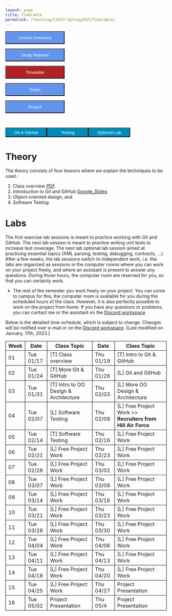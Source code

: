 ```yaml
---
layout: page
title: Timetable
permalink: /teaching/CS472-Spring2023/Timetable/
---
```

<form action="/teaching/CS472-Spring2023/">
    <input type="submit" style="background-color:cornflowerblue;color:white;width:185px;
height:40px;" value="Course Overview" />
</form>
<form action="/teaching/CS472-Spring2023/study_material/">
    <input type="submit" style="background-color:cornflowerblue;color:white;width:185px;
height:40px;" value="Study Material" />
</form>
<form action="/teaching/CS472-Spring2023/Timetable/">
    <input type="submit" style="background-color:firebrick;color:white;width:185px;
height:40px;" value="Timetable" />
</form>
<form action="/teaching/CS472-Spring2023/Exam/">
    <input type="submit" style="background-color:cornflowerblue;color:white;width:185px;
height:40px;" value="Exam" />
</form>
<form action="/teaching/CS472-Spring2023/project/">
    <input type="submit" style="background-color:cornflowerblue;color:white;width:185px;
height:40px;" value="Project" />
</form>

<br/>

<div class="main-component">
<form action="/teaching/CS472-Spring2023/Timetable/Git_and_GitHub/">
    <input type="submit" style="background-color:#008CBA;float:left; color:white;width:130px;
height:30px;" value="Git & GitHub" />
</form>
<form action="/teaching/CS472-Spring2023/Timetable/dynamic_analysis/">
    <input type="submit" style="background-color:#008CBA;float:left;color:white;width:130px;
height:30px;" value="Testing" />
</form>
<form action="/teaching/CS472-Spring2023/Timetable/optional_lab/">
    <input type="submit" style="background-color:#008CBA;float:left;color:white;width:130px;
height:30px;" value="Optional Lab" />
</form>
</div>

<br/>
<br/>

Theory
========
The theory consists of four lessons where we explain the techniques to be used.: 
1. Class overview [PDF](ClassOverview.pdf)
2. Introduction to Git and GitHub [Google_Slides](https://docs.google.com/presentation/d/1YG1uXfERIPtHF9STDQQMoxvluU3X8QRO/edit#slide=id.p2)
2. Object-oriented design, and 
3. Software Testing

Labs
========
The first exercise lab sessions is meant to practice working with Git and GitHub.
The next lab session is meant to practice writing unit tests to increase test coverage.
The next lab optional lab session aimed at practicing essential topics (XML parsing, testing, debugging, contracts, ...). 
After a few weeks, the lab sessions switch to independent work, i.e. the labs are organized as sessions 
in the computer rooms where you can work on your project freely, and where an assistant is 
present to answer any questions. During those hours, the computer room are reserved for you, 
so that you can certainly work.



* The rest of the semester you work freely on your project. You can come to campus for this, the 
computer room is available for you during the scheduled hours of the class. 
However, it is also perfectly possible to work on the project from home. If you have any questions 
or problems, you can contact me or the assistant on the [Discord workspace](https://discord.gg/CQUCUFTcDY)


Below is the detailed time-schedule, which is subject to change. Changes will be notified over e-mail or on the [Discord workspace](https://discord.gg/CQUCUFTcDY). [Last modified on January, 17th, 2023.] 

<table style="border-collapse:collapse;">
<tr >
<th style="border: 1px solid black;">Week</th>
<th style="border: 1px solid black;">Date</th>
<th style="border: 1px solid black;">Class Topic</th>
<th style="border: 1px solid black;">Date</th>
<th style="border: 1px solid black;">Class Topic</th>
</tr>

<tr>
<td style="border: 1px solid black;">01</td>
<td style="border: 1px solid black;">Tue 01/17</td>
<td style="border: 1px solid black;">[T] Class overview</td>
<td style="border: 1px solid black;">Thu 01/19</td>
<td style="border: 1px solid black;">[T] Intro to Git & GitHub </td>
</tr>

<tr>
<td style="border: 1px solid black;">02</td>
<td style="border: 1px solid black;">Tue 01/24</td>
<td style="border: 1px solid black;">[T] More Git & GitHub </td>
<td style="border: 1px solid black;">Thu 01/26 </td>
<td style="border: 1px solid black;">[L] Git and GitHub</td>
</tr>

<tr>
<td style="border: 1px solid black;">03</td>
<td style="border: 1px solid black;">Tue 01/31 </td>
<td style="border: 1px solid black;">[T] Intro to OO Design & Architecture</td>
<td style="border: 1px solid black;">Thu 02/03 </td>
<td style="border: 1px solid black;">[L] More OO Design & Architecture</td>
</tr>

<tr>
<td style="border: 1px solid black;">04</td>
<td style="border: 1px solid black;">Tue 02/07</td>
<td style="border: 1px solid black;">[L] Software Testing </td>
<td style="border: 1px solid black;">Thu 02/09 </td>
<td style="border: 1px solid black;">[L] Free Project Work >> <b>Recruiters from Hill Air Force</b> </td>
</tr>

<tr>
<td style="border: 1px solid black;">05</td>
<td style="border: 1px solid black;">Tue 02/14</td>
<td style="border: 1px solid black;">[T] Software Testing </td>
<td style="border: 1px solid black;">Thu 02/16 </td>
<td style="border: 1px solid black;">[L] Free Project Work </td>
</tr>

<tr>
<td style="border: 1px solid black;">06</td>
<td style="border: 1px solid black;">Tue 02/21</td>
<td style="border: 1px solid black;">[L] Free Project Work</td>
<td style="border: 1px solid black;">Thu 02/23 </td>
<td style="border: 1px solid black;">[L] Free Project Work </td>
</tr>

<tr>
<td style="border: 1px solid black;">07</td>
<td style="border: 1px solid black;">Tue 02/28</td>
<td style="border: 1px solid black;">[L] Free Project Work</td>
<td style="border: 1px solid black;">Thu 03/02 </td>
<td style="border: 1px solid black;">[L] Free Project Work </td>
</tr>

<tr>
<td style="border: 1px solid black;">08</td>
<td style="border: 1px solid black;">Tue 03/07</td>
<td style="border: 1px solid black;">[L] Free Project Work</td>
<td style="border: 1px solid black;">Thu 03/09 </td>
<td style="border: 1px solid black;">[L] Free Project Work </td>
</tr>

<tr>
<td style="border: 1px solid black;">09</td>
<td style="border: 1px solid black;">Tue 03/14</td>
<td style="border: 1px solid black;">[L] Free Project Work</td>
<td style="border: 1px solid black;">Thu 03/16 </td>
<td style="border: 1px solid black;">[L] Free Project Work </td>
</tr>

<tr>
<td style="border: 1px solid black;">10</td>
<td style="border: 1px solid black;">Tue 03/21</td>
<td style="border: 1px solid black;">[L] Free Project Work</td>
<td style="border: 1px solid black;">Thu 03/23 </td>
<td style="border: 1px solid black;">[L] Free Project Work </td>
</tr>

<tr>
<td style="border: 1px solid black;">11</td>
<td style="border: 1px solid black;">Tue 03/28</td>
<td style="border: 1px solid black;">[L] Free Project Work</td>
<td style="border: 1px solid black;">Thu 03/30 </td>
<td style="border: 1px solid black;">[L] Free Project Work </td>
</tr>

<tr>
<td style="border: 1px solid black;">12</td>
<td style="border: 1px solid black;">Tue 04/04</td>
<td style="border: 1px solid black;">[L] Free Project Work</td>
<td style="border: 1px solid black;">Thu 04/06 </td>
<td style="border: 1px solid black;">[L] Free Project Work </td>
</tr>

<tr>
<td style="border: 1px solid black;">13</td>
<td style="border: 1px solid black;">Tue 04/11</td>
<td style="border: 1px solid black;">[L] Free Project Work</td>
<td style="border: 1px solid black;">Thu 04/13 </td>
<td style="border: 1px solid black;">[L] Free Project Work </td>
</tr>

<tr>
<td style="border: 1px solid black;">14</td>
<td style="border: 1px solid black;">Tue 04/18</td>
<td style="border: 1px solid black;">[L] Free Project Work</td>
<td style="border: 1px solid black;">Thu 04/20 </td>
<td style="border: 1px solid black;">[L] Free Project Work </td>
</tr>

<tr>
<td style="border: 1px solid black;">15</td>
<td style="border: 1px solid black;">Tue 04/25</td>
<td style="border: 1px solid black;">[L] Free Project Work</td>
<td style="border: 1px solid black;">Thu 04/27 </td>
<td style="border: 1px solid black;">Project Presentation</td>
</tr>

<tr>
<td style="border: 1px solid black;">16</td>
<td style="border: 1px solid black;">Tue 05/02</td>
<td style="border: 1px solid black;">Project Presentation</td>
<td style="border: 1px solid black;">Thu 05/4 </td>
<td style="border: 1px solid black;">Project Presentation</td>
</tr>



</table>
